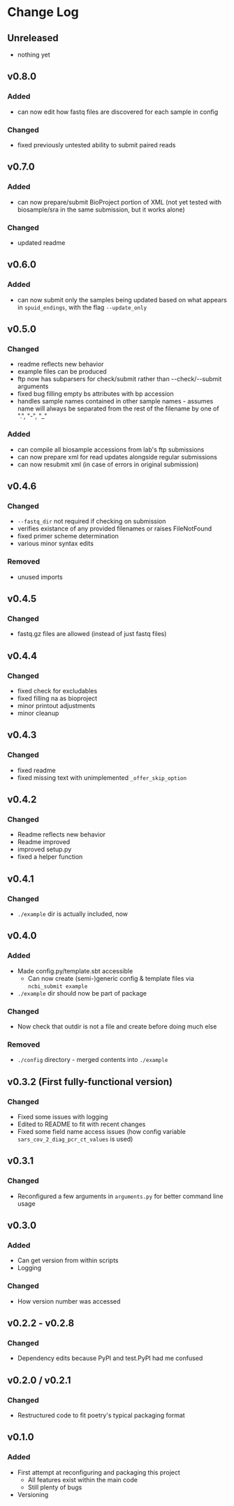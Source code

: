# Change Log

## Unreleased
* nothing yet

## v0.8.0
### Added
* can now edit how fastq files are discovered for each sample in config
### Changed
* fixed previously untested ability to submit paired reads

## v0.7.0
### Added
* can now prepare/submit BioProject portion of XML (not yet tested with biosample/sra in the same submission, but it works alone)
### Changed
* updated readme

## v0.6.0
### Added
* can now submit only the samples being updated based on what appears in `spuid_endings`, with the flag `--update_only`

## v0.5.0
### Changed
* readme reflects new behavior
* example files can be produced
* ftp now has subparsers for check/submit rather than --check/--submit arguments
* fixed bug filling empty bs attributes with bp accession
* handles sample names contained in other sample names - assumes name will always be separated from the rest of the filename by one of ".", "-", "_"
### Added
* can compile all biosample accessions from lab's ftp submissions
* can now prepare xml for read updates alongside regular submissions
* can now resubmit xml (in case of errors in original submission)

## v0.4.6
### Changed
* `--fastq_dir` not required if checking on submission
* verifies existance of any provided filenames or raises FileNotFound
* fixed primer scheme determination
* various minor syntax edits
### Removed
* unused imports

## v0.4.5
### Changed
* fastq.gz files are allowed (instead of just fastq files)

## v0.4.4
### Changed
* fixed check for excludables
* fixed filling na as bioproject
* minor printout adjustments
* minor cleanup

## v0.4.3
### Changed
* fixed readme
* fixed missing text with unimplemented `_offer_skip_option`

## v0.4.2
### Changed
* Readme reflects new behavior
* Readme improved
* improved setup.py
* fixed a helper function

## v0.4.1
### Changed
* `./example` dir is actually included, now

## v0.4.0
### Added
* Made config.py/template.sbt accessible
  * Can now create (semi-)generic config & template files via `ncbi_submit example`
* `./example` dir should now be part of package
### Changed
* Now check that outdir is not a file and create before doing much else
### Removed
* `./config` directory - merged contents into `./example`

## v0.3.2 (First fully-functional version)
### Changed
* Fixed some issues with logging
* Edited to README to fit with recent changes
* Fixed some field name access issues (how config variable `sars_cov_2_diag_pcr_ct_values` is used)

## v0.3.1
### Changed
* Reconfigured a few arguments in `arguments.py` for better command line usage

## v0.3.0
### Added
* Can get version from within scripts
* Logging
### Changed
* How version number was accessed

## v0.2.2 - v0.2.8
### Changed
* Dependency edits because PyPI and test.PyPI had me confused

## v0.2.0 / v0.2.1
### Changed
* Restructured code to fit poetry's typical packaging format

## v0.1.0
### Added
* First attempt at reconfiguring and packaging this project
  * All features exist within the main code
  * Still plenty of bugs
* Versioning
